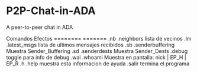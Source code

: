 # P2P-Chat-in-ADA
A peer-to-peer chat in ADA

Comandos              Efectos
========              =======
.nb .neighbors        lista de vecinos
.lm .latest_msgs      lista de ultimos mensajes recibidos
.sb .senderbuffering  Muestra Sender_Buffering
.sd .senderdests      Muestra Sender_Dests
.debug                toggle para info de debug
.wai .whoami          Muestra en pantalla: nick | EP_H | EP_R
.h .help              muestra esta informacion de ayuda
.salir                termina el programa
